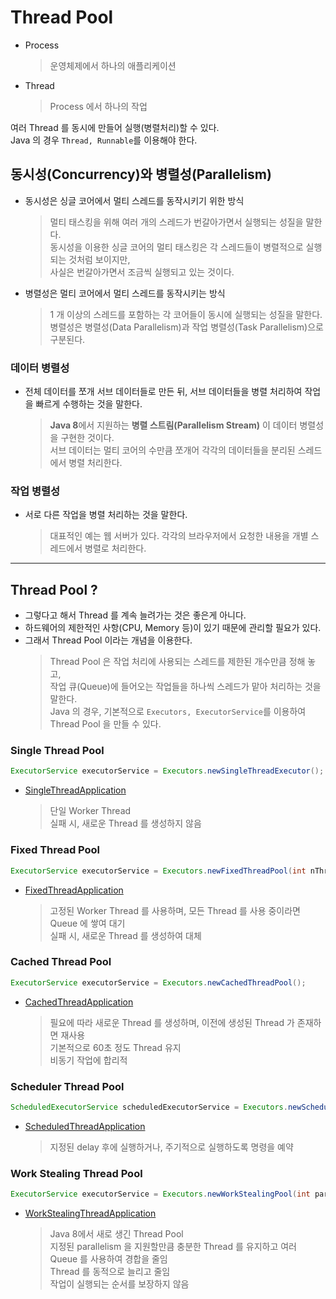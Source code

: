 # Thread Pool
* Process
    > 운영체제에서 하나의 애플리케이션
* Thread
    > Process 에서 하나의 작업

여러 Thread 를 동시에 만들어 실행(병렬처리)할 수 있다.<br>
Java 의 경우 ```Thread, Runnable```를 이용해야 한다.

## 동시성(Concurrency)와 병렬성(Parallelism)
* 동시성은 싱글 코어에서 멀티 스레드를 동작시키기 위한 방식
    > 멀티 태스킹을 위해 여러 개의 스레드가 번갈아가면서 실행되는 성질을 말한다.<br>
    동시성을 이용한 싱글 코어의 멀티 태스킹은 각 스레드들이 병렬적으로 실행되는 것처럼 보이지만,<br>
    사실은 번갈아가면서 조금씩 실행되고 있는 것이다.<br>

* 병렬성은 멀티 코어에서 멀티 스레드를 동작시키는 방식
    > 1 개 이상의 스레드를 포함하는 각 코어들이 동시에 실행되는 성질을 말한다.<br>
    병렬성은 병렬성(Data Parallelism)과 작업 병렬성(Task Parallelism)으로 구분된다.
 
### 데이터 병렬성
* 전체 데이터를 쪼개 서브 데이터들로 만든 뒤, 서브 데이터들을 병렬 처리하여 작업을 빠르게 수행하는 것을 말한다.
    > **Java 8**에서 지원하는 **병렬 스트림(Parallelism Stream)** 이 데이터 병렬성을 구현한 것이다.<br>
    서브 데이터는 멀티 코어의 수만큼 쪼개어 각각의 데이터들을 분리된 스레드에서 병렬 처리한다.

### 작업 병렬성
* 서로 다른 작업을 병렬 처리하는 것을 말한다.
    > 대표적인 예는 웹 서버가 있다. 각각의 브라우저에서 요청한 내용을 개별 스레드에서 병렬로 처리한다.

---

## Thread Pool ? 
* 그렇다고 해서 Thread 를 계속 늘려가는 것은 좋은게 아니다.
* 하드웨어의 제한적인 사항(CPU, Memory 등)이 있기 때문에 관리할 필요가 있다.
* 그래서 Thread Pool 이라는 개념을 이용한다.
    > Thread Pool 은 작업 처리에 사용되는 스레드를 제한된 개수만큼 정해 놓고,<br>
    작업 큐(Queue)에 들어오는 작업들을 하나씩 스레드가 맡아 처리하는 것을 말한다.<br>
    Java 의 경우, 기본적으로 ```Executors, ExecutorService```를 이용하여 Thread Pool 을 만들 수 있다.
 
### Single Thread Pool
```java
ExecutorService executorService = Executors.newSingleThreadExecutor(); 
```
* [SingleThreadApplication](SingleThreadApplication.java)
    > 단일 Worker Thread<br>
    실패 시, 새로운 Thread 를 생성하지 않음

### Fixed Thread Pool
```java
ExecutorService executorService = Executors.newFixedThreadPool(int nThreads);
```
* [FixedThreadApplication](FixedThreadApplication.java)
    > 고정된 Worker Thread 를 사용하며, 모든 Thread 를 사용 중이라면 Queue 에 쌓여 대기<br>
    실패 시, 새로운 Thread 를 생성하여 대체

### Cached Thread Pool
```java
ExecutorService executorService = Executors.newCachedThreadPool();
```
* [CachedThreadApplication](CachedThreadApplication.java)
    > 필요에 따라 새로운 Thread 를 생성하며, 이전에 생성된 Thread 가 존재하면 재사용<br>
    기본적으로 60초 정도 Thread 유지<br>
    비동기 작업에 합리적

### Scheduler Thread Pool
```java
ScheduledExecutorService scheduledExecutorService = Executors.newScheduledThreadPool(int corePoolSize);
```
* [ScheduledThreadApplication](ScheduledThreadApplication.java)
    > 지정된 delay 후에 실행하거나, 주기적으로 실행하도록 명령을 예약

### Work Stealing Thread Pool
```java
ExecutorService executorService = Executors.newWorkStealingPool(int parallelism);
```
* [WorkStealingThreadApplication](WorkStealingThreadApplication.java)
    > Java 8에서 새로 생긴 Thread Pool<br>
    지정된 parallelism 을 지원할만큼 충분한 Thread 를 유지하고 여러 Queue 를 사용하여 경합을 줄임<br>
    Thread 를 동적으로 늘리고 줄임<br>
    작업이 실행되는 순서를 보장하지 않음